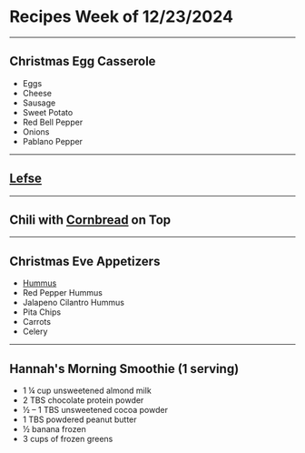 # Recipes Week of 12/23/2024

---

## Christmas Egg Casserole

- Eggs
- Cheese
- Sausage
- Sweet Potato
- Red Bell Pepper
- Onions
- Pablano Pepper

---

## [Lefse](./lefse.md)

---

## Chili with [Cornbread](./CornBread.md) on Top

---

## Christmas Eve Appetizers

- [Hummus](./Hummus.md)
- Red Pepper Hummus
- Jalapeno Cilantro Hummus
- Pita Chips
- Carrots
- Celery

---

## Hannah's Morning Smoothie (1 serving)

- 1 ¼ cup unsweetened almond milk
- 2 TBS chocolate protein powder
- ½ – 1 TBS unsweetened cocoa powder
- 1 TBS powdered peanut butter
- ½ banana frozen
- 3 cups of frozen greens